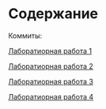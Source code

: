 # Содержание


Коммиты:

[Лаборатиорная работа 1]()

[Лаборатиорная работа 2](https://github.com/TonikX/ITMO_ICT_WebDevelopment_2024-2025/pull/320)

[Лаборатиорная работа 3]()

[Лаборатиорная работа 4]()